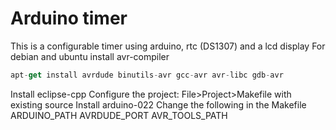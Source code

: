 Arduino timer
=============
This is a configurable timer using arduino, rtc (DS1307) and a lcd display
For debian and ubuntu install avr-compiler
```js
apt-get install avrdude binutils-avr gcc-avr avr-libc gdb-avr
```
Install eclipse-cpp
Configure the project:
File>Project>Makefile with existing source
Install arduino-022
Change the following in the Makefile
ARDUINO_PATH
AVRDUDE_PORT
AVR_TOOLS_PATH
